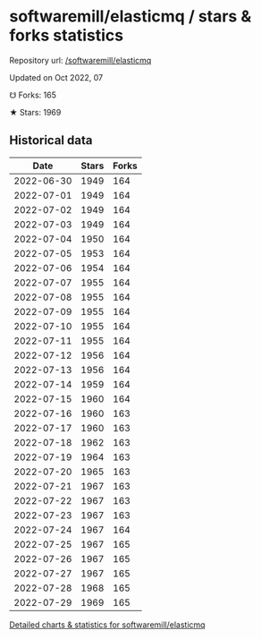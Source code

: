 # softwaremill/elasticmq / stars & forks statistics

Repository url: [/softwaremill/elasticmq](https://github.com/softwaremill/elasticmq)

Updated on Oct 2022, 07

☋ Forks: 165

★ Stars: 1969

## Historical data
| Date | Stars | Forks |
|------|-------|-------|
| 2022-06-30 | 1949 | 164 | 
| 2022-07-01 | 1949 | 164 | 
| 2022-07-02 | 1949 | 164 | 
| 2022-07-03 | 1949 | 164 | 
| 2022-07-04 | 1950 | 164 | 
| 2022-07-05 | 1953 | 164 | 
| 2022-07-06 | 1954 | 164 | 
| 2022-07-07 | 1955 | 164 | 
| 2022-07-08 | 1955 | 164 | 
| 2022-07-09 | 1955 | 164 | 
| 2022-07-10 | 1955 | 164 | 
| 2022-07-11 | 1955 | 164 | 
| 2022-07-12 | 1956 | 164 | 
| 2022-07-13 | 1956 | 164 | 
| 2022-07-14 | 1959 | 164 | 
| 2022-07-15 | 1960 | 164 | 
| 2022-07-16 | 1960 | 163 | 
| 2022-07-17 | 1960 | 163 | 
| 2022-07-18 | 1962 | 163 | 
| 2022-07-19 | 1964 | 163 | 
| 2022-07-20 | 1965 | 163 | 
| 2022-07-21 | 1967 | 163 | 
| 2022-07-22 | 1967 | 163 | 
| 2022-07-23 | 1967 | 163 | 
| 2022-07-24 | 1967 | 164 | 
| 2022-07-25 | 1967 | 165 | 
| 2022-07-26 | 1967 | 165 | 
| 2022-07-27 | 1967 | 165 | 
| 2022-07-28 | 1968 | 165 | 
| 2022-07-29 | 1969 | 165 | 


[Detailed charts & statistics for softwaremill/elasticmq](https://reviewgithub.com/rep/softwaremill/elasticmq)
